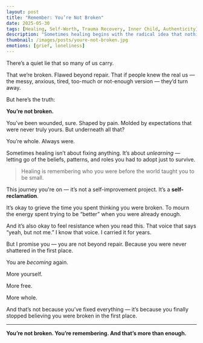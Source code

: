 ```yaml
---
layout: post
title: "Remember: You’re Not Broken"
date: 2025-05-30
tags: [Healing, Self-Worth, Trauma Recovery, Inner Child, Authenticity]
description: "Sometimes healing begins with the radical idea that nothing is wrong with you — you're just unlearning what never belonged."
thumbnail: /images/posts/youre-not-broken.jpg
emotions: [grief, loneliness]
---
```


There’s a quiet lie that so many of us carry.

That we’re broken. Flawed beyond repair. That if people knew the real us — the messy, anxious, tired, too-much or not-enough version — they’d turn away.

But here’s the truth:

**You’re not broken.**

You’ve been wounded, sure. Shaped by pain. Molded by expectations that were never truly yours. But underneath all that?

You’re whole. Always were.

Sometimes healing isn’t about fixing anything. It’s about *unlearning* — letting go of the beliefs, patterns, and roles you had to adopt just to survive.

> Healing is remembering who you were before the world taught you to be small.

This journey you're on — it’s not a self-improvement project. It’s a **self-reclamation**.

It’s okay to grieve the time you spent thinking you were broken. To mourn the energy spent trying to be “better” when you were already enough.

And it’s also okay to feel resistance when you read this. That voice that says “yeah, but not me.” I know that voice. I carried it for years.

But I promise you — you are not beyond repair. Because you were never shattered in the first place.

You are *becoming* again.

More yourself.

More free.

More whole.

And that’s not because you’ve fixed everything — it’s because you finally stopped believing you were broken in the first place.

---

**You’re not broken. You’re remembering. And that’s more than enough.**
